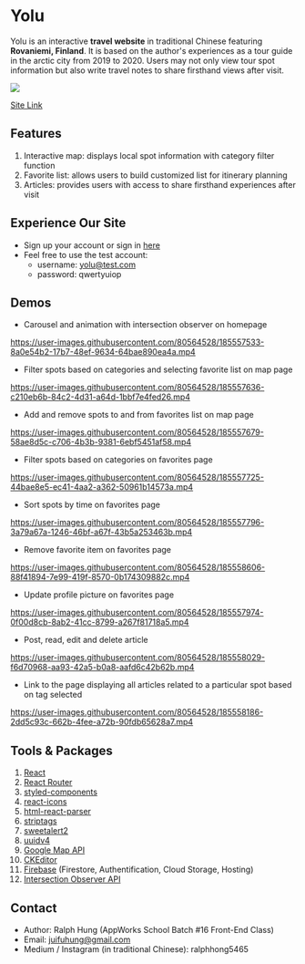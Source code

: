 # Yolu

Yolu is an interactive **travel website** in traditional Chinese featuring **Rovaniemi, Finland**. It is based on the author's experiences as a tour guide in the arctic city from 2019 to 2020. Users may not only view tour spot information but also write travel notes to share firsthand views after visit.

![](https://img.onl/57ZqH)

[Site Link](https://yolu-4a398.web.app/)

## Features

1. Interactive map: displays local spot information with category filter function
2. Favorite list: allows users to build customized list for itinerary planning
3. Articles: provides users with access to share firsthand experiences after visit

## Experience Our Site

- Sign up your account or sign in [here](https://yolu-4a398.web.app/member)
- Feel free to use the test account:
  - username: yolu@test.com
  - password: qwertyuiop

## Demos

- Carousel and animation with intersection observer on homepage

https://user-images.githubusercontent.com/80564528/185557533-8a0e54b2-17b7-48ef-9634-64bae890ea4a.mp4

- Filter spots based on categories and selecting favorite list on map page

https://user-images.githubusercontent.com/80564528/185557636-c210eb6b-84c2-4d31-a64d-1bbf7e4fed26.mp4

- Add and remove spots to and from favorites list on map page

https://user-images.githubusercontent.com/80564528/185557679-58ae8d5c-c706-4b3b-9381-6ebf5451af58.mp4

- Filter spots based on categories on favorites page

https://user-images.githubusercontent.com/80564528/185557725-44bae8e5-ec41-4aa2-a362-50961b14573a.mp4

- Sort spots by time on favorites page

https://user-images.githubusercontent.com/80564528/185557796-3a79a67a-1246-46bf-a67f-43b5a253463b.mp4

- Remove favorite item on favorites page

https://user-images.githubusercontent.com/80564528/185558606-88f41894-7e99-419f-8570-0b174309882c.mp4

- Update profile picture on favorites page

https://user-images.githubusercontent.com/80564528/185557974-0f00d8cb-8ab2-41cc-8799-a267f81718a5.mp4

- Post, read, edit and delete article

https://user-images.githubusercontent.com/80564528/185558029-f6d70968-aa93-42a5-b0a8-aafd6c42b62b.mp4

- Link to the page displaying all articles related to a particular spot based on tag selected

https://user-images.githubusercontent.com/80564528/185558186-2dd5c93c-662b-4fee-a72b-90fdb65628a7.mp4

## Tools & Packages

1. [React](https://reactjs.org/)
1. [React Router](https://reactrouter.com/)
1. [styled-components](https://styled-components.com/)
1. [react-icons](https://www.npmjs.com/package/react-icons)
1. [html-react-parser](https://www.npmjs.com/package/html-react-parser)
1. [striptags](https://www.npmjs.com/package/striptags)
1. [sweetalert2](https://sweetalert2.github.io/)
1. [uuidv4](https://www.npmjs.com/package/uuidv4)
1. [Google Map API](https://developers.google.com/maps)
1. [CKEditor](https://ckeditor.com/)
1. [Firebase](https://firebase.google.com/) (Firestore, Authentification, Cloud Storage, Hosting)
1. [Intersection Observer API](https://developer.mozilla.org/en-US/docs/Web/API/Intersection_Observer_API)

## Contact

- Author: Ralph Hung (AppWorks School Batch #16 Front-End Class)
- Email: juifuhung@gmail.com
- Medium / Instagram (in traditional Chinese): ralphhong5465
